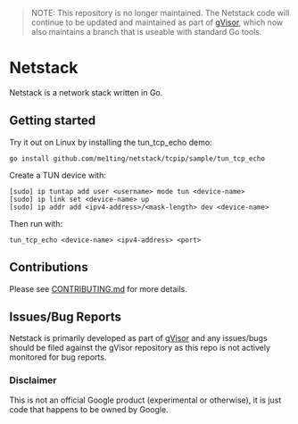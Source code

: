 > NOTE: This repository is no longer maintained. The Netstack code will continue
> to be updated and maintained as part of
> [gVisor](http://www.github.com/google/gvisor/tree/go), which now also
> maintains a branch that is useable with standard Go tools.

# Netstack

Netstack is a network stack written in Go.

## Getting started

Try it out on Linux by installing the tun_tcp_echo demo:

```
go install github.com/me1ting/netstack/tcpip/sample/tun_tcp_echo
```

Create a TUN device with:

```
[sudo] ip tuntap add user <username> mode tun <device-name>
[sudo] ip link set <device-name> up
[sudo] ip addr add <ipv4-address>/<mask-length> dev <device-name>
```

Then run with:

```
tun_tcp_echo <device-name> <ipv4-address> <port>
```

## Contributions

Please see [CONTRIBUTING.md](CONTRIBUTING.md) for more details.

## Issues/Bug Reports

Netstack is primarily developed as part of
[gVisor](http://www.github.com/google/gvisor) and any issues/bugs should be
filed against the gVisor repository as this repo is not actively monitored for
bug reports.

### Disclaimer

This is not an official Google product (experimental or otherwise), it is just
code that happens to be owned by Google.
